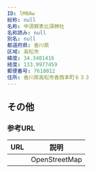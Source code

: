 ```yaml
---
ID: lM0Aw
総称: null
名称: 中須賀恵比須神社
名称読み: null
別名: null
都道府県: 香川県
区域: 高松市
緯度: 34.3481416
経度: 133.9977459
郵便番号: 7618012
住所: 香川県高松市香西本町６３３
---
```


## その他

### 参考URL

| URL | 説明          |
| --- | ------------- |
|     | OpenStreetMap |
